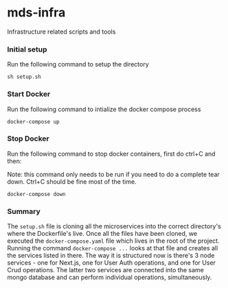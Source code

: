 # mds-infra
Infrastructure related scripts and tools

### Initial setup
Run the following command to setup the directory
```
sh setup.sh
```

### Start Docker
Run the following command to intialize the docker compose process
```
docker-compose up
```

### Stop Docker
Run the following command to stop docker containers, first do ctrl+C and then:

Note: this command only needs to be run if you need to do a complete tear down. Ctrl+C should be fine most of the time.
```
docker-compose down
```

### Summary
The `setup.sh` file is cloning all the microservices into the correct directory's where the Dockerfile's live. Once all the files have been cloned, we executed the `docker-compose.yaml` file which lives in the root of the project. Running the command `docker-compose ...` looks at that file and creates all the services listed in there. The way it is structured now is there's 3 node services - one for Next.js, one for User Auth operations, and one for User Crud operations. The latter two services are connected into the same mongo database and can perform individual operations, simultaneously.